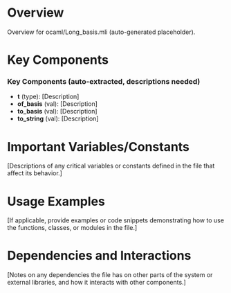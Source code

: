 # Overview

Overview for ocaml/Long_basis.mli (auto-generated placeholder).

# Key Components

### Key Components (auto-extracted, descriptions needed)
- **t** (type): [Description]
- **of_basis** (val): [Description]
- **to_basis** (val): [Description]
- **to_string** (val): [Description]

# Important Variables/Constants

[Descriptions of any critical variables or constants defined in the file that affect its behavior.]

# Usage Examples

[If applicable, provide examples or code snippets demonstrating how to use the functions, classes, or modules in the file.]

# Dependencies and Interactions

[Notes on any dependencies the file has on other parts of the system or external libraries, and how it interacts with other components.]
